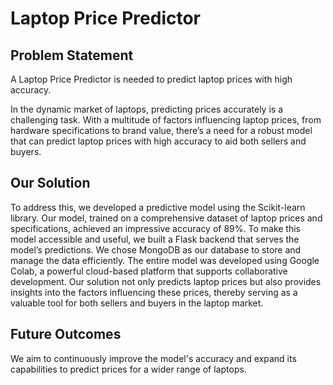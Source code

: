 # Laptop Price Predictor

## Problem Statement
A Laptop Price Predictor is needed to predict laptop prices with high accuracy.

In the dynamic market of laptops, predicting prices accurately is a challenging task. With a multitude of factors influencing laptop prices, from hardware specifications to brand value, there’s a need for a robust model that can predict laptop prices with high accuracy to aid both sellers and buyers.

## Our Solution
To address this, we developed a predictive model using the Scikit-learn library. Our model, trained on a comprehensive dataset of laptop prices and specifications, achieved an impressive accuracy of 89%. To make this model accessible and useful, we built a Flask backend that serves the model’s predictions. We chose MongoDB as our database to store and manage the data efficiently. The entire model was developed using Google Colab, a powerful cloud-based platform that supports collaborative development. Our solution not only predicts laptop prices but also provides insights into the factors influencing these prices, thereby serving as a valuable tool for both sellers and buyers in the laptop market.

## Future Outcomes
We aim to continuously improve the model's accuracy and expand its capabilities to predict prices for a wider range of laptops.

